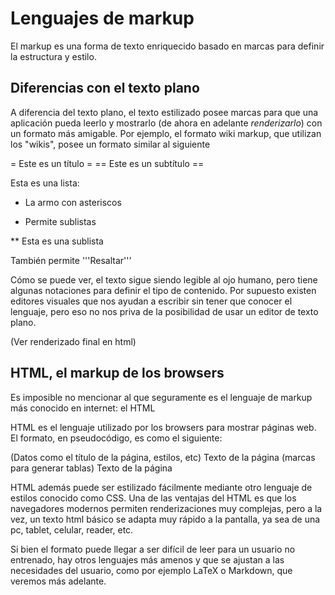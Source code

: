 # Lenguajes de markup

El markup es una forma de texto enriquecido basado en marcas para definir la estructura y estilo.

## Diferencias con el texto plano

A diferencia del texto plano, el texto estilizado posee marcas para que una aplicación pueda leerlo y mostrarlo (de ahora en adelante *renderizarlo*) con un formato más amigable.
Por ejemplo, el formato wiki markup, que utilizan los "wikis", posee un formato similar al siguiente

= Este es un título =
== Este es un subtítulo ==

Esta es una lista:

* La armo con asteriscos

* Permite sublistas

** Esta es una sublista

También permite '''Resaltar'''

Cómo se puede ver, el texto sigue siendo legible al ojo humano, pero tiene algunas notaciones para definir el tipo de contenido.
Por supuesto existen editores visuales que nos ayudan a escribir sin tener que conocer el lenguaje, pero eso no nos priva de la posibilidad de usar un editor de texto plano.

(Ver renderizado final en html)

## HTML, el markup de los browsers

Es imposible no mencionar al que seguramente es el lenguaje de markup más conocido en internet: el HTML

HTML es el lenguaje utilizado por los browsers para mostrar páginas web. El formato, en pseudocódigo, es como el siguiente:

<html>
  <cabeza>
    (Datos como el título de la página, estilos, etc)
  </cabeza>
  <cuerpo>
    <texto>Texto de la página</texto>
    <tabla>(marcas para generar tablas)</tabla>
    <texto>Texto de la página</texto>
  </cuerpo>
<html>

HTML además puede ser estilizado fácilmente mediante otro lenguaje de estilos conocido como CSS.
Una de las ventajas del HTML es que los navegadores modernos permiten renderizaciones muy complejas, pero a la vez, un texto html básico se adapta muy rápido a la pantalla, ya sea de una pc, tablet, celular, reader, etc.

Si bien el formato puede llegar a ser difícil de leer para un usuario no entrenado, hay otros lenguajes más amenos y que se ajustan a las necesidades del usuario, como por ejemplo LaTeX o Markdown, que veremos más adelante.

